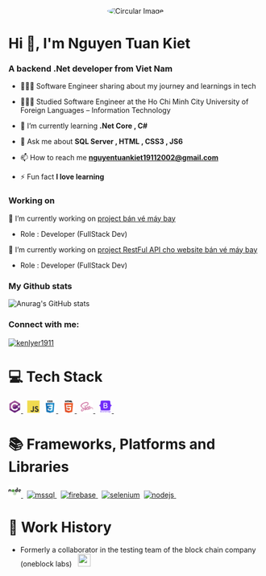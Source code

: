 <div align="center">
    <img src="https://scontent.fsgn5-10.fna.fbcdn.net/v/t39.30808-1/298621076_2918245051809206_3363803414781114618_n.jpg?stp=dst-jpg_s200x200_tt6&_nc_cat=110&ccb=1-7&_nc_sid=1d2534&_nc_eui2=AeGGCijlqBUltrG71i6hUWY2KQjgVh6Xm_IpCOBWHpeb8uxRYKRcmanduKqJyMqNNmR-xIOAU7juI-tkvrXMHfF9&_nc_ohc=AYCJObV_dRgQ7kNvwE5j_5z&_nc_oc=AdkRuxbYBOL9MyMonUgdAGZsdJ1Jke_LeqB47lnrJgp0KA_i4hUXPdAqpiZe6z6F3o8QXmeAs3GK-q8ui29H2qh1&_nc_zt=24&_nc_ht=scontent.fsgn5-10.fna&_nc_gid=irCWmyRiAcsk5j3skVF5PA&oh=00_AfT0aET0LoRqTQDccWU3JmhhyEF942ZZSdHfrJA1v5N-HA&oe=688C043E" alt="Circular Image" style="width:150px; height:150px; border-radius:80%; object-fit:cover;">
</div>

<h1 align="left">Hi 👋, I'm Nguyen Tuan Kiet</h1>
<h3 align="left">A backend .Net developer from Viet Nam</h3>

-  👩🏻‍💻 Software Engineer sharing about my journey and learnings in tech

-  👩🏻‍🎓 Studied Software Engineer at the Ho Chi Minh City University of Foreign Languages – Information Technology

- 🌱 I’m currently learning **.Net Core , C#**

- 💬 Ask me about **SQL Server , HTML , CSS3 , JS6**

- 📫 How to reach me **nguyentuankiet19112002@gmail.com**

- ⚡ Fun fact **I love learning**

<h3 align="left">Working on</h3>

🔭 I’m currently working on [project bán vé máy bay](https://github.com/kiet1911/FlightTicket)

- Role : Developer (FullStack Dev)

🔭 I’m currently working on [project RestFul API cho website bán vé máy bay](https://github.com/kiet1911/FlightAPIs)

- Role : Developer (FullStack Dev)

<h3 align="left">My Github stats</h3>

 ![Anurag's GitHub stats](https://github-readme-stats.vercel.app/api?username=kiet1911&show_icons=true&theme=transparent)

<h3 align="left">Connect with me:</h3>
<p align="left">
<a href="https://fb.com/kenlyer1911" target="blank"><img align="center" src="https://raw.githubusercontent.com/rahuldkjain/github-profile-readme-generator/master/src/images/icons/Social/facebook.svg" alt="kenlyer1911" height="30" width="40" /></a>
</p>
<h1 align="left">💻 Tech Stack</h1>
<a href="https://www.w3schools.com/cs/" target="_blank" rel="noreferrer"> <img src="https://raw.githubusercontent.com/devicons/devicon/master/icons/csharp/csharp-original.svg" alt="csharp" width="25" height="25"/> </a>
&nbsp;
<a href="https://developer.mozilla.org/en-US/docs/Web/JavaScript" target="_blank" rel="noreferrer"> <img src="https://raw.githubusercontent.com/devicons/devicon/master/icons/javascript/javascript-original.svg" alt="javascript" width="25" height="25"/></a>&nbsp;
<a href="https://www.w3schools.com/css/" target="_blank" rel="noreferrer"> <img src="https://raw.githubusercontent.com/devicons/devicon/master/icons/css3/css3-original-wordmark.svg" alt="css3" width="25" height="25"/> </a>&nbsp;
<a href="https://www.w3.org/html/" target="_blank" rel="noreferrer"> <img src="https://raw.githubusercontent.com/devicons/devicon/master/icons/html5/html5-original-wordmark.svg" alt="html5" width="25" height="25"/> </a> &nbsp;
<a href="https://sass-lang.com" target="_blank" rel="noreferrer"> <img src="https://raw.githubusercontent.com/devicons/devicon/master/icons/sass/sass-original.svg" alt="sass" width="25" height="25"/> </a>&nbsp;
<a href="https://getbootstrap.com" target="_blank" rel="noreferrer"> <img src="https://raw.githubusercontent.com/devicons/devicon/master/icons/bootstrap/bootstrap-plain-wordmark.svg" alt="bootstrap" width="25" height="25"/> </a> &nbsp;
<h1 align="left">📚 Frameworks, Platforms and Libraries</h1>
<a href="https://nodejs.org" target="_blank" rel="noreferrer"> <img src="https://raw.githubusercontent.com/devicons/devicon/master/icons/nodejs/nodejs-original-wordmark.svg" alt="nodejs" width="25" height="25"/> </a>&nbsp;
<a href="https://www.microsoft.com/en-us/sql-server" target="_blank" rel="noreferrer"> <img src="https://www.svgrepo.com/show/303229/microsoft-sql-server-logo.svg" alt="mssql" width="25" height="25"/> </a> &nbsp;
<a href="https://firebase.google.com/" target="_blank" rel="noreferrer"> <img src="https://www.vectorlogo.zone/logos/firebase/firebase-icon.svg" alt="firebase" width="25" height="25"/> </a>&nbsp;
<a href="https://www.selenium.dev" target="_blank" rel="noreferrer"> <img src="https://raw.githubusercontent.com/detain/svg-logos/780f25886640cef088af994181646db2f6b1a3f8/svg/selenium-logo.svg" alt="selenium" width="25" height="25"/></a>&nbsp;
<a href="" target="_blank" rel=""> <img src="https://camo.githubusercontent.com/f4c52b575a890c7e67c6541271fc5733506088d19c77ffde6bab3e18e7948536/68747470733a2f2f696d672e736869656c64732e696f2f62616467652f2e4e45542d3543324439313f7374796c653d666f722d7468652d6261646765266c6f676f3d2e6e6574266c6f676f436f6c6f723d7768697465" alt="nodejs" width="25" height="25"/> </a>&nbsp;
<h3 align="left"></h1>
<h1 align="left">💾 Work History</h1>

- Formerly a collaborator in the testing team of the block chain company (oneblock labs) &nbsp;  <a href="https://blockbase.co/" target="_blank" rel="noreferrer"> <img src="https://static.topcv.vn/company_logos/cong-ty-co-phan-oneblock-labs-61d7c8c0dd466.jpg" alt="" width="25" height="25"/> </a>

